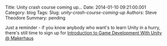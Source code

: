 Title: Unity crash course coming up...
Date: 2014-01-10 09:21:00.001
Category: blog
Tags: 
Slug: _unity-crash-course-coming-up_
Authors: Steve Theodore
Summary: pending

Just a reminder - if you know anybody who want's to learn Unity in a hurry, there's still time to sign up for  [Introduction to Game Development With Unity @ Makerhaus](http://www.makerhaus.com/classes/)

